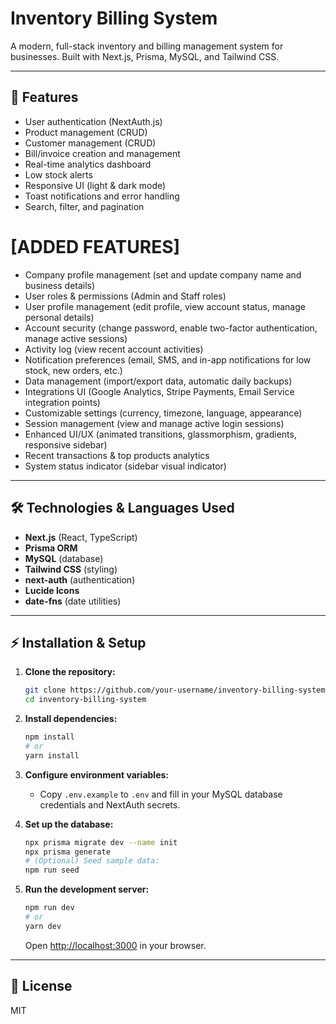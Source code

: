 # Inventory Billing System

A modern, full-stack inventory and billing management system for businesses. Built with Next.js, Prisma, MySQL, and Tailwind CSS.

---

## 🚀 Features
- User authentication (NextAuth.js)
- Product management (CRUD)
- Customer management (CRUD)
- Bill/invoice creation and management
- Real-time analytics dashboard
- Low stock alerts
- Responsive UI (light & dark mode)
- Toast notifications and error handling
- Search, filter, and pagination

# [ADDED FEATURES]
- Company profile management (set and update company name and business details)
- User roles & permissions (Admin and Staff roles)
- User profile management (edit profile, view account status, manage personal details)
- Account security (change password, enable two-factor authentication, manage active sessions)
- Activity log (view recent account activities)
- Notification preferences (email, SMS, and in-app notifications for low stock, new orders, etc.)
- Data management (import/export data, automatic daily backups)
- Integrations UI (Google Analytics, Stripe Payments, Email Service integration points)
- Customizable settings (currency, timezone, language, appearance)
- Session management (view and manage active login sessions)
- Enhanced UI/UX (animated transitions, glassmorphism, gradients, responsive sidebar)
- Recent transactions & top products analytics
- System status indicator (sidebar visual indicator)

---

## 🛠️ Technologies & Languages Used
- **Next.js** (React, TypeScript)
- **Prisma ORM**
- **MySQL** (database)
- **Tailwind CSS** (styling)
- **next-auth** (authentication)
- **Lucide Icons**
- **date-fns** (date utilities)

---

## ⚡ Installation & Setup

1. **Clone the repository:**
   ```bash
   git clone https://github.com/your-username/inventory-billing-system.git
   cd inventory-billing-system
   ```

2. **Install dependencies:**
   ```bash
   npm install
   # or
   yarn install
   ```

3. **Configure environment variables:**
   - Copy `.env.example` to `.env` and fill in your MySQL database credentials and NextAuth secrets.

4. **Set up the database:**
   ```bash
   npx prisma migrate dev --name init
   npx prisma generate
   # (Optional) Seed sample data:
   npm run seed
   ```

5. **Run the development server:**
   ```bash
   npm run dev
   # or
   yarn dev
   ```
   Open [http://localhost:3000](http://localhost:3000) in your browser.

---

## 📄 License
MIT 